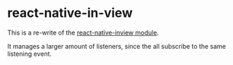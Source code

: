 # react-native-in-view
This is a re-write of the [react-native-inview module](https://github.com/stoffern/react-native-inview).

It manages a larger amount of listeners, since the all subscribe to the same listening event. 